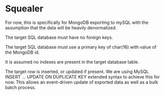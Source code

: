 # Squealer

For now, this is specifically for MongoDB exporting to mySQL with the assumption that the data will be heavily denormalized.

The target SQL database must have no foreign keys.

The target SQL database must use a primary key of char(16) with value of the MongoDB id.

It is assumed no indexes are present in the target database table.

The target row is inserted, or updated if present. We are using MySQL INSERT ... UPDATE ON DUPLICATE KEY extended syntax to achieve this for now. This allows an event-driven update of exported data as well as a bulk batch process.


